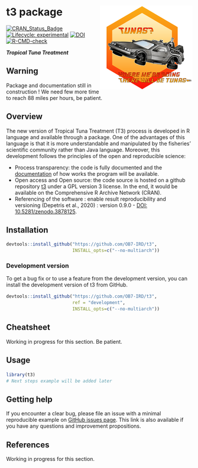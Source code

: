 
<!-- README.md is generated from README.Rmd. Please edit that file and click on Knit button at the end. -->

# t3 package <a href='https://ob7-ird.github.io/t3'><img src='man/figures/logo.png' align="right" /></a>

<!-- badges: start -->

[![CRAN_Status_Badge](https://www.r-pkg.org/badges/version/t3)](https://cran.r-project.org/package=t3)
[![Lifecycle:
experimental](https://img.shields.io/badge/lifecycle-experimental-orange.svg)](https://www.tidyverse.org/lifecycle/#experimental)
[![DOI](https://zenodo.org/badge/210599699.svg)](https://zenodo.org/badge/latestdoi/210599699)
[![R-CMD-check](https://github.com/OB7-IRD/t3/workflows/R-CMD-check/badge.svg)](https://github.com/OB7-IRD/t3/actions)
<!-- badges: end -->

***Tropical Tuna Treatment***

## Warning

Package and documentation still in construction ! We need few more time
to reach 88 miles per hours, be patient.

## Overview

The new version of Tropical Tuna Treatment (T3) process is developed in
R language and available through a package. One of the advantages of
this language is that it is more understandable and manipulated by the
fisheries’ scientific community rather than Java language. Moreover,
this development follows the principles of the open and reproducible
science:

-   Process transparency: the code is fully documented and the
    [documentation](https://ob7-ird.github.io/t3) of how works the
    program will be available.
-   Open access and Open source: the code source is hosted on a github
    repository [t3](https://github.com/OB7-IRD/t3/) under a GPL version
    3 license. In the end, it would be available on the Comprehensive R
    Archive Network (CRAN).
-   Referencing of the software : enable result reproducibility and
    versioning (Depetris et al., 2020) : version 0.9.0 - [DOI:
    10.5281/zenodo.3878125](https://zenodo.org/badge/latestdoi/210599699).

## Installation

``` r
devtools::install_github("https://github.com/OB7-IRD/t3",
                         INSTALL_opts=c("--no-multiarch"))
```

### Development version

To get a bug fix or to use a feature from the development version, you
can install the development version of t3 from GitHub.

``` r
devtools::install_github("https://github.com/OB7-IRD/t3",
                         ref = "development",
                         INSTALL_opts=c("--no-multiarch"))
```

## Cheatsheet

Working in progress for this section. Be patient.

## Usage

``` r
library(t3)
# Next steps example will be added later
```

## Getting help

If you encounter a clear bug, please file an issue with a minimal
reproducible example on [GitHub issues
page](https://github.com/OB7-IRD/t3/issues). This link is also available
if you have any questions and improvement propositions.

## References

Working in progress for this section.
